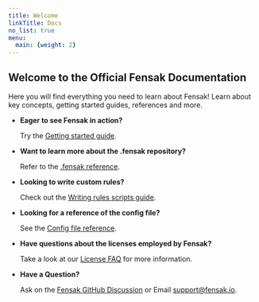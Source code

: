 ```yaml
---
title: Welcome
linkTitle: Docs
no_list: true
menu:
  main: {weight: 2}
---
```


## Welcome to the Official Fensak Documentation

Here you will find everything you need to learn about Fensak! Learn about key concepts, getting started
guides, references and more.

- **Eager to see Fensak in action?**

  Try the [Getting started guide](getting-started).

- **Want to learn more about the .fensak repository?**

  Refer to the [.fensak reference](dotfensak-repo).

- **Looking to write custom rules?**

  Check out the [Writing rules scripts guide](writing-rules).

- **Looking for a reference of the config file?**

  See the [Config file reference](config-reference).

- **Have questions about the licenses employed by Fensak?**

  Take a look at our [License FAQ](license-faq) for more information.

- **Have a Question?**

  Ask on the [Fensak GitHub Discussion](https://github.com/orgs/fensak-io/discussions) or Email
  [support@fensak.io](mailto:support@fensak.io).
